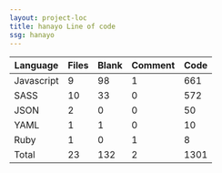 ```yaml
---
layout: project-loc
title: hanayo Line of code
ssg: hanayo
---
```

<div class="table-responsive">
<table class="table">
<thead><tr>
<th>Language</th>
<th>Files</th>
<th>Blank</th>
<th>Comment</th>
<th>Code</th>
</tr></thead><tbody>
<tr><td>Javascript</td><td> 9</td><td> 98</td><td> 1</td><td> 661</td></tr>
<tr><td>SASS</td><td> 10</td><td> 33</td><td> 0</td><td> 572</td></tr>
<tr><td>JSON</td><td> 2</td><td> 0</td><td> 0</td><td> 50</td></tr>
<tr><td>YAML</td><td> 1</td><td> 1</td><td> 0</td><td> 10</td></tr>
<tr><td>Ruby</td><td> 1</td><td> 0</td><td> 1</td><td> 8</td></tr>
<tr><td>Total</td><td>23</td><td>132</td><td>2</td><td>1301</td></tr>
</tbody></table></div>
